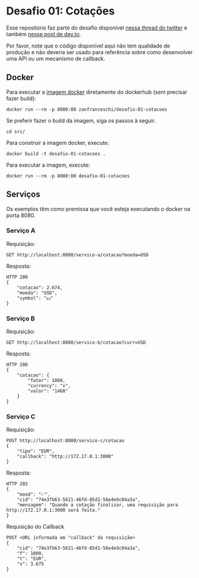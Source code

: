 # Desafio 01: Cotações
Esse repositório faz parte do desafio disponível [nessa thread do twitter](http://localhost) e também [nesse post de dev.to](http://sss).

Por favor, note que o código disponível aqui não tem qualidade de produção e não deveria ser usado para referência sobre como desenvolver uma API ou um mecanismo de callback.


## Docker
Para executar a [imagem docker](https://hub.docker.com/repository/docker/zanfranceschi/desafio-01-cotacoes) diretamente do dockerhub (sem precisar fazer build):
~~~
docker run --rm -p 8080:80 zanfranceschi/desafio-01-cotacoes
~~~




Se preferir fazer o build da imagem, siga os passos à seguir.
~~~
cd src/
~~~


Para construir a imagem docker, execute:
~~~
docker build -t desafio-01-cotacoes .
~~~


Para executar a imagem, execute:
~~~
docker run --rm -p 8080:80 desafio-01-cotacoes
~~~


## Serviços
Os exemplos têm como premissa que você esteja executando o docker na porta 8080.

### Serviço A

Requisição:
~~~
GET http://localhost:8080/servico-a/cotacao?moeda=USD
~~~

Resposta:
~~~
HTTP 200
{
	"cotacao": 2.674,
	"moeda": "USD",
	"symbol": "💵"
}
~~~


### Serviço B

Requisição:
~~~
GET http://localhost:8080/servico-b/cotacao?curr=USD
~~~

Resposta:
~~~
HTTP 200
{
	"cotacao": {
		"fator": 1000,
		"currency": "x",
		"valor": "1468"
	}
}
~~~


### Serviço C

Requisição:
~~~
POST http://localhost:8080/servico-c/cotacao
{
	"tipo": "EUR",
	"callback": "http://172.17.0.1:3000"
}
~~~

Resposta:
~~~
HTTP 202
{
	"mood": "✅",
	"cid": "74e3fb63-5621-46fd-85d1-56e4e9c04a3a",
	"mensagem": "Quando a cotação finalizar, uma requisição para http://172.17.0.1:3000 será feita."
}
~~~

Requisição do Callback
~~~
POST <URL informada em "callback" da requisição>
{
    "cid": "74e3fb63-5621-46fd-85d1-56e4e9c04a3a",
    "f": 1000,
    "t": "EUR",
    "v": 3.675
}
~~~
